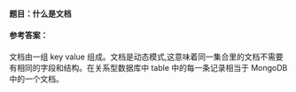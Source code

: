 #### **题目**：什么是文档

#### **参考答案**：

文档由一组 key value 组成。文档是动态模式,这意味着同一集合里的文档不需要有相同的字段和结构。在关系型数据库中 table 中的每一条记录相当于 MongoDB 中的一个文档。
